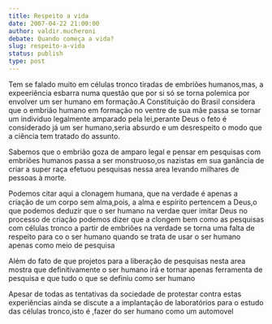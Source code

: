 ```yaml
---
title: Respeito a vida
date: 2007-04-22 21:00:00
author: valdir.mucheroni
debate: Quando começa a vida?
slug: respeito-a-vida
status: publish 
type: post
---
```


Tem se falado muito em células tronco tiradas de embriões humanos,mas, a expeeriência esbarra numa questão que por si só se torna polemica por envolver um ser humano em formação.A Constituição do Brasil considera que o embrião humano em formação no ventre de sua mãe passa se tornar um individuo legalmente amparado pela lei,perante Deus o feto é considerado já um ser humano,seria absurdo e um desrespeito o modo que a ciência tem tratado do assunto.  

Sabemos que o embrião goza de amparo legal e pensar em pesquisas com embriões humanos passa a ser monstruoso,os nazistas em sua ganância de criar a super raça efetuou pesquisas nessa area levando milhares de pessoas à morte.  

Podemos citar aqui a clonagem humana, que na verdade é apenas a criação de um corpo sem alma,pois, a alma e espírito pertencem a Deus,o que podemos deduzir que o ser humano na verdae quer imitar Deus no processo de criação podemos dizer que a clongem bem como as pesquisas com células tronco a partir de embriões na verdade se torna uma falta de respeito para co o ser humano quando se trata de usar o ser humano apenas como meio de pesquisa   

Além do fato de que projetos para a liberação de pesquisas nesta area mostra que definitivamente o ser humano irá e tornar apenas ferramenta de pesquisa e que tudo o que se definiu como ser humano   

 Apesar de todas as tentativas da sociedade de protestar contra estas experiências ainda se discute a a implantação de laboratórios para o estudo das células tronco,isto é ,fazer do ser humano como um automovel

